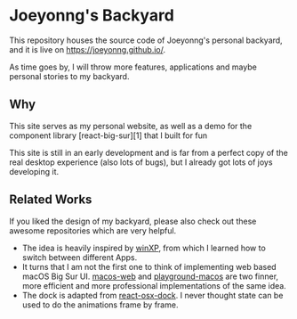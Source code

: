 # Joeyonng's Backyard

This repository houses the source code of Joeyonng's personal backyard, and it is live on https://joeyonng.github.io/.

As time goes by, I will throw more features, applications and maybe personal stories to my backyard.

## Why

This site serves as my personal website, as well as a demo for the component library [react-big-sur][1] that I built for 
fun 

This site is still in an early development and is far from a perfect copy of the real desktop experience (also lots of 
bugs), but I already got lots of joys developing it. 

## Related Works

If you liked the design of my backyard, please also check out these awesome repositories which are very helpful.
- The idea is heavily inspired by [winXP](https://github.com/ShizukuIchi/winXP), from which I learned how to switch 
  between different Apps. 
- It turns that I am not the first one to think of implementing web based macOS Big Sur UI.
  [macos-web](https://github.com/PuruVJ/macos-web) and [playground-macos](https://github.com/Renovamen/playground-macos)
  are two finner, more efficient and more professional implementations of the same idea.
- The dock is adapted from [react-osx-dock](https://github.com/lukehorvat/react-osx-dock). I never thought state can be
used to do the animations frame by frame. 
  
